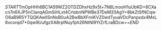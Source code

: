 $START$TmOpHHh6BC1A59WZ2OTDZDhxHz9x5t+7N6LmooH1uUbKD+8CXacn7n6XJP5nClanqAGmSiHLxt4CrtsbnNPWBe37DeM20AgY+8bkZtSfNCqwO6aB9R5YTQQKAwIlSnNsB0uA2BwBbXFmiKVZ0wdTyuaVDcPanpxdx4MxL8vcorqd7+0qw9UufgzXA8rpINuyfph26NtNI9YrZrfLraBDcw==$END$